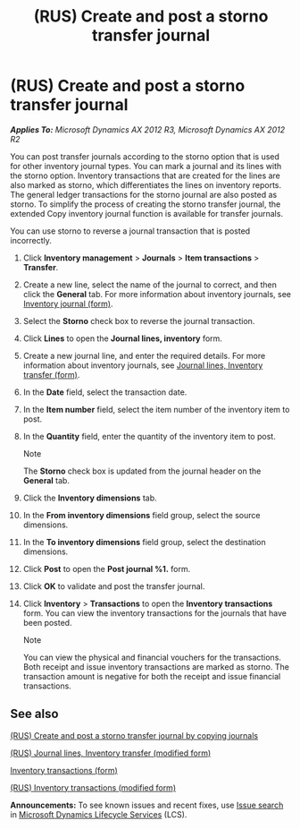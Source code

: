 ﻿---
title: (RUS) Create and post a storno transfer journal
TOCTitle: (RUS) Create and post a storno transfer journal
ms:assetid: 76775a97-fb14-41d6-a470-4229559b74c4
ms:mtpsurl: https://technet.microsoft.com/en-us/library/JJ678369(v=AX.60)
ms:contentKeyID: 49387599
ms.date: 04/18/2014
mtps_version: v=AX.60
---

# (RUS) Create and post a storno transfer journal 


_**Applies To:** Microsoft Dynamics AX 2012 R3, Microsoft Dynamics AX 2012 R2_

You can post transfer journals according to the storno option that is used for other inventory journal types. You can mark a journal and its lines with the storno option. Inventory transactions that are created for the lines are also marked as storno, which differentiates the lines on inventory reports. The general ledger transactions for the storno journal are also posted as storno. To simplify the process of creating the storno transfer journal, the extended Copy inventory journal function is available for transfer journals.

You can use storno to reverse a journal transaction that is posted incorrectly.

1.  Click **Inventory management** \> **Journals** \> **Item transactions** \> **Transfer**.

2.  Create a new line, select the name of the journal to correct, and then click the **General** tab. For more information about inventory journals, see [Inventory journal (form)](https://technet.microsoft.com/en-us/library/aa558607\(v=ax.60\)).

3.  Select the **Storno** check box to reverse the journal transaction.

4.  Click **Lines** to open the **Journal lines, inventory** form.

5.  Create a new journal line, and enter the required details. For more information about inventory journals, see [Journal lines, Inventory transfer (form)](https://technet.microsoft.com/en-us/library/aa587291\(v=ax.60\)).

6.  In the **Date** field, select the transaction date.

7.  In the **Item number** field, select the item number of the inventory item to post.

8.  In the **Quantity** field, enter the quantity of the inventory item to post.
    

    > [!NOTE]
    > <P>The <STRONG>Storno</STRONG> check box is updated from the journal header on the <STRONG>General</STRONG> tab.</P>



9.  Click the **Inventory dimensions** tab.

10. In the **From inventory dimensions** field group, select the source dimensions.

11. In the **To inventory dimensions** field group, select the destination dimensions.

12. Click **Post** to open the **Post journal %1.** form.

13. Click **OK** to validate and post the transfer journal.

14. Click **Inventory** \> **Transactions** to open the **Inventory transactions** form. You can view the inventory transactions for the journals that have been posted.
    

    > [!NOTE]
    > <P>You can view the physical and financial vouchers for the transactions. Both receipt and issue inventory transactions are marked as storno. The transaction amount is negative for both the receipt and issue financial transactions.</P>



## See also

[(RUS) Create and post a storno transfer journal by copying journals](rus-create-and-post-a-storno-transfer-journal-by-copying-journals.md)

[(RUS) Journal lines, Inventory transfer (modified form)](https://technet.microsoft.com/en-us/library/jj665257\(v=ax.60\))

[Inventory transactions (form)](https://technet.microsoft.com/en-us/library/aa584374\(v=ax.60\))

[(RUS) Inventory transactions (modified form)](https://technet.microsoft.com/en-us/library/jj733410\(v=ax.60\))

  
**Announcements:** To see known issues and recent fixes, use [Issue search](http://go.microsoft.com/fwlink/?linkid=389258) in [Microsoft Dynamics Lifecycle Services](http://go.microsoft.com/fwlink/?linkid=306505) (LCS).

